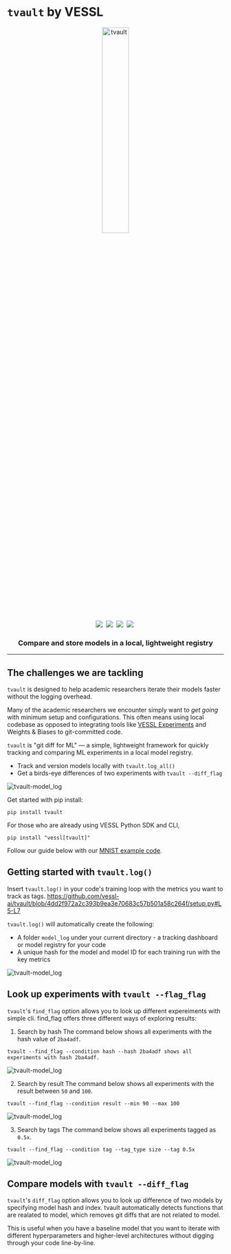 # `tvault` by VESSL

<p align="center">
  <picture>
    <source media="(prefers-color-scheme: dark)" srcset="https://user-images.githubusercontent.com/97027715/232697803-3571bd58-8d4a-4c42-adba-96f300ef72c4.png" width="35%">
    <img alt="tvault" src="https://user-images.githubusercontent.com/97027715/232697811-f0a666a6-acbd-43a9-8af9-dea3e7cc0936.png" width="35%">
  </picture>
</p>

<p align="center">
    <a target="_blank" href="https://www.linkedin.com/company/vesslai"><img src="https://img.shields.io/badge/style--5eba00.svg?label=LinkedIn&logo=linkedin&style=social"></a>&nbsp;
    <a target="_blank" href="https://vesslai.medium.com/"><img src="https://img.shields.io/badge/style--5eba00.svg?label=Medium&logo=medium&style=social"></a>&nbsp;
    <a target="_blank" href="https://www.youtube.com/@vesslai4254"><img src="https://img.shields.io/badge/style--5eba00.svg?label=YouTube&logo=youtube&style=social"></a>&nbsp;
    <a target="_blank" href="https://join.slack.com/t/vessl-ai-community/shared_invite/zt-1a6schu04-NyjRKE0UMli58Z_lthBICA"><img src="https://img.shields.io/badge/Slack-Join-4A154B?logo=slack&style=social"></a>&nbsp;  
</p>

<h3 align="center">
    Compare and store models in a local, lightweight registry
</h3>

----

## The challenges we are tackling

`tvault` is designed to help academic researchers iterate their models faster without the logging overhead. 

Many of the academic researchers we encounter simply want to *get going* with minimum setup and configurations. This often means using local codebase as opposed to integrating tools like [VESSL Experiments](https://docs.vessl.ai/api-reference/python-sdk/utils/vessl.log) and Weights & Biases to git-committed code. 

`tvault` is "git diff for ML" &mdash; a simple, lightweight framework for quickly tracking and comparing ML experiments in a local model registry. 

* Track and version models locally with `tvault.log_all()`
* Get a birds-eye differences of two experiments with `tvault --diff_flag`

<img alt="tvault-model_log" src="">

Get started with pip install:
```
pip install tvault
```

For those who are already using VESSL Python SDK and CLI,
```
pip install "vessl[tvault]"
```

Follow our guide below with our [MNIST example code](https://github.com/saeyoon17/mnist-tvault-example/blob/main/train.py). 

## Getting started with `tvault.log()`

Insert `tvault.log()` in your code's training loop with the metrics you want to track as tags.
https://github.com/vessl-ai/tvault/blob/4dd2f972a2c393b9ea3e70683c57b501a58c264f/setup.py#L5-L7

`tvault.log()` will automatically create the following:

* A folder `model_log` under your current directory - a tracking dashboard or model registry for your code
* A unique hash for the model and model ID for each training run with the key metrics

<img alt="tvault-model_log" src="">

## Look up experiments with `tvault --flag_flag`

`tvault`'s `find_flag` option allows you to look up different expereiments with simple cli. find_flag offers three different ways of exploring results:

  1. Search by hash
The command below shows all experiments with the hash value of  `2ba4adf`. 
```
tvault --find_flag --condition hash --hash 2ba4adf shows all experiments with hash 2ba4adf.
```
<img alt="tvault-model_log" src="">

  2. Search by result
The command below shows all experiments with the result between `50` and `100`.
```
tvault --find_flag --condition result --min 90 --max 100
```
<img alt="tvault-model_log" src="">

  3. Search by tags
The command below shows all experiments tagged as `0.5x`.
```
tvault --find_flag --condition tag --tag_type size --tag 0.5x
```
<img alt="tvault-model_log" src="">

## Compare models with `tvault --diff_flag`

`tvault`'s `diff_flag` option allows you to look up difference of two models by specifying model hash and index. tvault automatically detects functions that are realated to model, which removes git diffs that are not related to model.

This is useful when you have a baseline model that you want to iterate with different hyperparameters and higher-level architectures without digging through your code line-by-line. 
